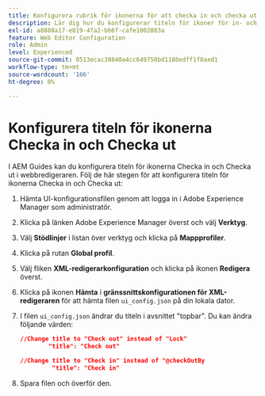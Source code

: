 ```yaml
---
title: Konfigurera rubrik för ikonerna för att checka in och checka ut
description: Lär dig hur du konfigurerar titeln för ikoner för in- och utcheckning
exl-id: a8888a17-e819-4fa2-bb6f-cafe1002803a
feature: Web Editor Configuration
role: Admin
level: Experienced
source-git-commit: 0513ecac38840a4cc649758bd1180edff1f8aed1
workflow-type: tm+mt
source-wordcount: '166'
ht-degree: 0%

---
```


# Konfigurera titeln för ikonerna Checka in och Checka ut

I AEM Guides kan du konfigurera titeln för ikonerna Checka in och Checka ut i webbredigeraren. Följ de här stegen för att konfigurera titeln för ikonerna Checka in och Checka ut:

1. Hämta UI-konfigurationsfilen genom att logga in i Adobe Experience Manager som administratör.
1. Klicka på länken Adobe Experience Manager överst och välj **Verktyg**.
1. Välj **Stödlinjer** i listan över verktyg och klicka på **Mappprofiler**.
1. Klicka på rutan **Global profil**.
1. Välj fliken **XML-redigerarkonfiguration** och klicka på ikonen **Redigera** överst.
1. Klicka på ikonen **Hämta** i **gränssnittskonfigurationen för XML-redigeraren** för att hämta filen `ui_config.json` på din lokala dator.
1. I filen `ui_config.json` ändrar du titeln i avsnittet &quot;topbar&quot;. Du kan ändra följande värden:

   ```json
   //Change title to "Check out" instead of "Lock"
           "title": "Check out"
   
   //Change title to "Check in" instead of "@checkOutBy
            "title": "Check in"
   ```

1. Spara filen och överför den.
